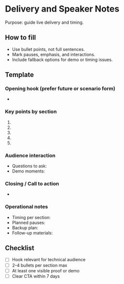 # Delivery and Speaker Notes
Purpose: guide live delivery and timing.

## How to fill
- Use bullet points, not full sentences.
- Mark pauses, emphasis, and interactions.
- Include fallback options for demo or timing issues.

## Template
### Opening hook (prefer future or scenario form)
- <!-- TODO -->

### Key points by section
1. <!-- TODO -->
2. <!-- TODO -->
3. <!-- TODO -->
4. <!-- TODO -->
5. <!-- TODO -->

### Audience interaction
- Questions to ask: <!-- TODO -->
- Demo moments: <!-- TODO -->

### Closing / Call to action
- <!-- TODO -->

### Operational notes
- Timing per section: <!-- TODO -->
- Planned pauses: <!-- TODO -->
- Backup plan: <!-- TODO -->
- Follow-up materials: <!-- TODO -->

## Checklist
- [ ] Hook relevant for technical audience
- [ ] 2–4 bullets per section max
- [ ] At least one visible proof or demo
- [ ] Clear CTA within 7 days
